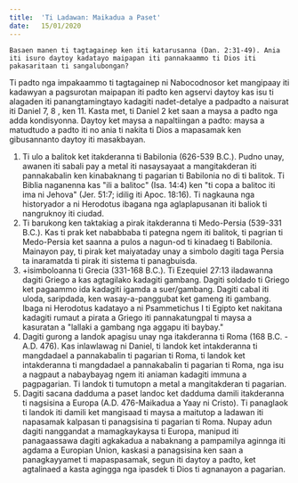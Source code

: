 ```yaml
---
title:  'Ti Ladawan: Maikadua a Paset'
date:   15/01/2020
---
```


`Basaen manen ti tagtagainep ken iti katarusanna (Dan. 2:31-49). Ania iti isuro daytoy kadatayo maipapan iti pannakaammo ti Dios iti pakasaritaan ti sangalubongan?`

Ti padto nga impakaammo ti tagtagainep ni Nabocodnosor ket mangipaay iti kadawyan a pagsurotan maipapan iti padto ken agservi daytoy kas isu ti alagaden iti panangtamingtayo kadagiti nadet-detalye a padpadto a naisurat iti Daniel 7, 8 , ken 11. Kasta met, ti Daniel 2 ket saan a maysa a padto nga adda kondisyonna. Daytoy ket maysa a napaltiingan a padto: maysa a matudtudo a padto iti no ania ti nakita ti Dios a mapasamak ken gibusannanto daytoy iti masakbayan. 

1. Ti ulo a balitok ket itakderanna ti Babilonia (626-539 B.C.). Pudno unay, awanen iti sabali pay a metal iti nasaysayaat a mangitakderan iti pannakabalin ken kinabaknang ti pagarian ti Babilonia no di ti balitok. Ti Biblia naganenna kas "ili a balitoc" (Isa. 14:4) ken "ti copa a balitoc iti ima ni Jehova" (Jer. 51:7; idilig iti Apoc. 18:16). Ti nagkauna nga historyador a ni Herodotus ibagana nga aglaplapusanan iti baliok ti nangruknoy iti ciudad.
2. Ti barukong ken taktakiag a pirak itakderanna ti Medo-Persia (539-331 B.C.). Kas ti prak ket nababbaba ti pategna ngem iti balitok, ti pagrian ti Medo-Persia ket saanna a pulos a nagun-od ti kinadaeg ti Babilonia. Mainayon pay, ti pirak ket maiyataday unay a simbolo dagiti taga Persia ta inaramatda ti pirak iti sistema ti panagbuisda.
3. +isimboloanna ti Grecia (331-168 B.C.). Ti Ezequiel 27:13 iladawanna dagiti Griego a kas agtagilako kadagiti gambang. Dagiti soldado ti Griego ket pagaammo ida kadagiti igamda a suer/gambang. Dagiti cabal iti uloda, saripdada, ken wasay-a-panggubat ket gameng iti gambang. Ibaga ni Herodotus kadatayo a ni Psammetichus I ti Egipto ket nakitana kadagiti rumaut a pirata a Griego iti pannakatungpal ti maysa a kasuratan a "lallaki a gambang nga aggapu iti baybay."
4. Dagiti gurong a landok apagisu unay nga itakderanna ti Roma (168 B.C. - A.D. 476). Kas inlawlawag ni Daniel, ti landok ket intakderanna ti mangdadael a pannakabalin ti pagarian ti Roma, ti landok ket intakderanna ti mangdadael a pannakabalin ti pagarian ti Roma, nga isu a nagpaut a nabaybayag ngem iti aniaman kadagiti immuna a pagpagarian. Ti landok ti tumutopn a metal a mangitakderan ti pagarian.
5. Dagiti sacana dadduma a paset landoc ket dadduma damili itakderanna ti nagsisina a Europa (A.D. 476-Maikadua a Yaay ni Cristo). Ti panaglaok ti landok iti damili ket mangisaad ti maysa a maitutop a ladawan iti napasamak kalpasan ti panagsisina ti pagarian ti Roma. Nupay adun dagiti nanggandat a mamagkaykaysa ti Europa, manipud iti panagaassawa dagiti agkakadua a nabaknang a pampamilya aginnga iti agdama a Europian Union, kaskasi a panagsisina ken saan a panagkayyamet ti mapaspasamak, segun iti daytoy a padto, ket agtalinaed a kasta agingga nga ipasdek ti Dios ti agnanayon a pagarian.